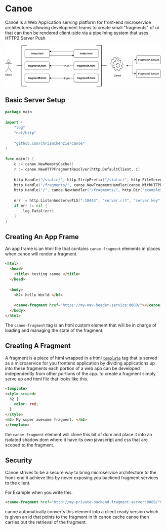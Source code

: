 Canoe
=====

Canoe is a Web Application serving platform for front-end microservice architectures allowing development teams to create small "fragments" of ui that can then be rendered client-side via a pipelining system that uses HTTP2 Server Push

![](canoe.png)

## Basic Server Setup

```go
package main

import (
	"log"
	"net/http"

	"github.com/chrismckenzie/canoe"
)

func main() {
	c := canoe.NewMemoryCache()
	r := canoe.NewHTTPFragmentResolver(http.DefaultClient, c)

	http.Handle("/static/", http.StripPrefix("/static/", http.FileServer(http.Dir("static"))))
	http.Handle("/fragments/", canoe.NewFragmentHandler(canoe.WithHTTPResolver(r)))
	http.Handle("/", canoe.NewHandler("/fragments/", http.Dir("examples"), c))

	err := http.ListenAndServeTLS(":18443", "server.crt", "server.key", nil)
	if err != nil {
		log.Fatal(err)
	}
}
```

## Creating An App Frame

An app frame is an html file that contains `canoe-fragment` elements in places when canoe will render a fragment.

```html
<html>
  <head>
    <title> testing canoe </title>
  </head>

  <body>
    <h2> hello World </h2>

    <canoe-fragment href="https://my-nav-header-service:8080/"></canoe-fragment>
  </body>
</html>
```

The `canoe-fragment` tag is an html custom element that will be in charge of loading and managing the state of the fragment.

## Creating A Fragment

A fragment is a piece of html wrapped in a html [`template`](https://developer.mozilla.org/en-US/docs/Web/HTML/Element/template) tag
that is served as a microservice for you frontend application by dividing applications
up into these fragments each portion of a web app can be developed independently from other
portions of the app. to create a fragment simply serve up and html file that looks like this.

```html
<template>
<style scoped>
  h2 {
    color: red;
  }
</style>
<h2> My super awesome fragment. </h2>
</template>
```

the `canoe-fragment` element will clone this bit of dom and place it into an
isolated shadow dom where it have its own javascript and css that are scoped to
the fragment.

## Security

Canoe strives to be a secure way to bring microservice architecture to the front-end
it achieve this by never exposing you backend fragment services to the client.

For Example when you write this.

```html
<canoe-fragment href="http://my-private-backend-fragment-server:8080/"></canoe-fragment>
```
canoe automatically converts this element into a client ready version which is
given an id that points to the fragment in th canoe cache canoe then carries out 
the retrieval of the fragment.
